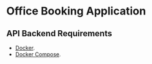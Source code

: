 # Office Booking Application

## API Backend Requirements
* [Docker](https://www.docker.com/).
* [Docker Compose](https://docs.docker.com/compose/install/).